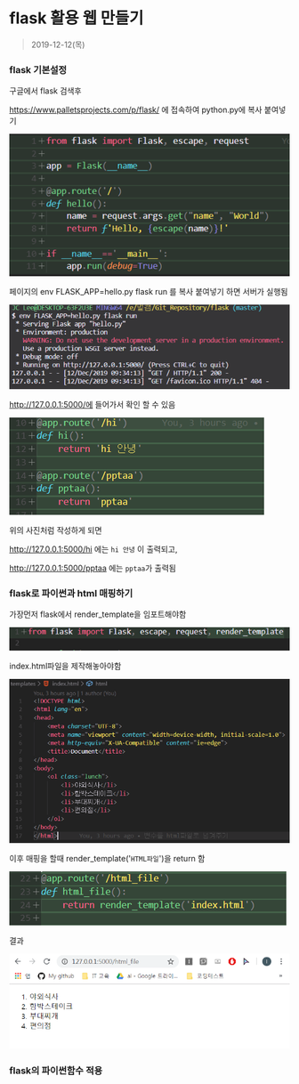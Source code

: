 # flask 활용 웹 만들기

> 2019-12-12(목)

### flask 기본설정

구글에서 flask 검색후

https://www.palletsprojects.com/p/flask/ 에 접속하여 python.py에 복사 붙여넣기

![](FlaskWebMaking.assets/a1.PNG)

페이지의 env FLASK_APP=hello.py flask run 를 복사 붙여넣기 하면 서버가 실행됨

![](FlaskWebMaking.assets/a3.PNG)

http://127.0.0.1:5000/에 들어가서 확인 할 수 있음

![](FlaskWebMaking.assets/a4.PNG)

위의 사진처럼 작성하게 되면 

http://127.0.0.1:5000/hi 에는 `hi 안녕` 이 출력되고,

http://127.0.0.1:5000/pptaa 에는 `pptaa`가 출력됨



### flask로 파이썬과  html 매핑하기

가장먼저 flask에서 render_template을 임포트해야함

![](FlaskWebMaking.assets/a5.PNG)

index.html파일을 제작해놓아야함

![](FlaskWebMaking.assets/a8.PNG)

이후 매핑을 할때 render_template('`HTML파일`')을 return 함

![](FlaskWebMaking.assets/a6.PNG)

결과

![](FlaskWebMaking.assets/a7.PNG)

### flask의 파이썬함수 적용